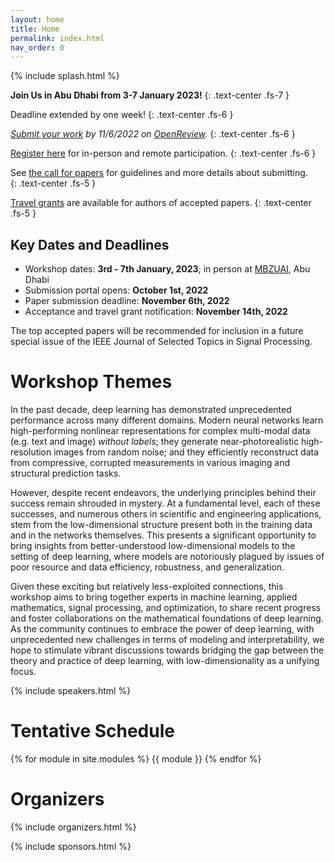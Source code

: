 ```yaml
---
layout: home
title: Home
permalink: index.html
nav_order: 0
---
```


{% include splash.html %}

**Join Us in Abu Dhabi from 3-7 January 2023!**
{: .text-center .fs-7 }

Deadline extended by one week!
{: .text-center .fs-6 }

*[Submit your work](https://openreview.net/group?id=mbzuai.ac.ae/SLowDNN/2023/Workshop) by
11/6/2022 on [OpenReview](https://openreview.net/group?id=mbzuai.ac.ae/SLowDNN/2023/Workshop).*
{: .text-center .fs-6 }

[Register here](https://docs.google.com/forms/d/e/1FAIpQLScMqcyVsrldFpZPwjajr2hcYz9aKx5V3riFNAEUQ7vswlrw7g/viewform) for in-person and remote participation.
{: .text-center .fs-6 }

See [the call for papers]({{site.base}}/submission) for guidelines and
more details about submitting.  
{: .text-center .fs-5 }

[Travel grants]({{site.base}}/travel) are available for authors of accepted
papers.
{: .text-center .fs-5 }


## Key Dates and Deadlines

- Workshop dates: **3rd - 7th January, 2023**; in person at
  [MBZUAI](https://mbzuai.ac.ae/), Abu Dhabi 
- Submission portal opens: **October 1st, 2022**
- Paper submission deadline: **November 6th, 2022**
- Acceptance and travel grant notification: **November 14th, 2022**

The top accepted papers will
be recommended for inclusion in a future special issue of the IEEE Journal of
Selected Topics in Signal Processing.


# Workshop Themes

In the past decade, deep learning has demonstrated unprecedented performance
across many different domains. Modern neural networks learn high-performing
nonlinear representations for complex multi-modal data (e.g. text and image)
*without labels*; they generate near-photorealistic high-resolution images from
random noise; and they efficiently reconstruct data from compressive, corrupted
measurements in various imaging and structural prediction tasks.

However, despite recent endeavors, the underlying principles behind their
success remain shrouded in mystery. At a fundamental level, each of these
successes, and numerous others in scientific and engineering applications, stem
from the low-dimensional structure present both in the training data and in the
networks themselves. This presents a significant opportunity to bring insights
from better-understood low-dimensional models to the setting of deep learning,
where models are notoriously plagued by issues of poor resource and data
efficiency, robustness, and generalization.

Given these exciting but relatively less-exploited connections, this workshop
aims to bring together experts in machine learning, applied mathematics, signal
processing, and optimization, to share recent progress and foster
collaborations on the mathematical foundations of deep learning. As the
community continues to embrace the power of deep learning, with unprecedented
new challenges in terms of modeling and interpretability, we hope to stimulate
vibrant discussions towards bridging the gap between the theory and practice of
deep learning, with low-dimensionality as a unifying focus.

{% include speakers.html %}

# Tentative Schedule

{% for module in site.modules %}
{{ module }}
{% endfor %}


# Organizers

{% include organizers.html %}

{% include sponsors.html %}

